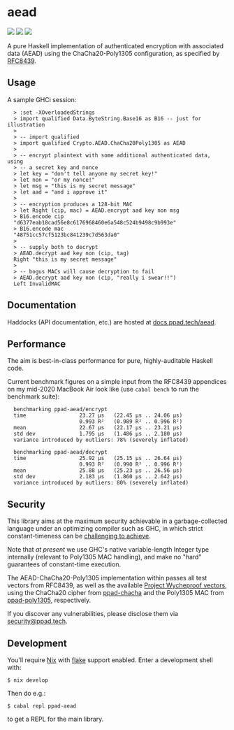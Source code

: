 # aead

[![](https://img.shields.io/hackage/v/ppad-aead?color=blue)](https://hackage.haskell.org/package/ppad-aead)
![](https://img.shields.io/badge/license-MIT-brightgreen)
[![](https://img.shields.io/badge/haddock-aead-lightblue)](https://docs.ppad.tech/aead)

A pure Haskell implementation of authenticated encryption with
associated data (AEAD) using the ChaCha20-Poly1305 configuration, as
specified by [RFC8439][8439].

## Usage

A sample GHCi session:

```
  > :set -XOverloadedStrings
  > import qualified Data.ByteString.Base16 as B16 -- just for illustration
  >
  > -- import qualified
  > import qualified Crypto.AEAD.ChaCha20Poly1305 as AEAD
  >
  > -- encrypt plaintext with some additional authenticated data, using
  > -- a secret key and nonce
  > let key = "don't tell anyone my secret key!"
  > let non = "or my nonce!"
  > let msg = "this is my secret message"
  > let aad = "and i approve it"
  >
  > -- encryption produces a 128-bit MAC
  > let Right (cip, mac) = AEAD.encrypt aad key non msg
  > B16.encode cip
  "d6377eab18cad56e8c6176968460e6a548c524b9498c9b993e"
  > B16.encode mac
  "48751cc57cf5123bc841239c7d563da0"
  >
  > -- supply both to decrypt
  > AEAD.decrypt aad key non (cip, tag)
  Right "this is my secret message"
  >
  > -- bogus MACs will cause decryption to fail
  > AEAD.decrypt aad key non (cip, "really i swear!!")
  Left InvalidMAC
```

## Documentation

Haddocks (API documentation, etc.) are hosted at
[docs.ppad.tech/aead][hadoc].

## Performance

The aim is best-in-class performance for pure, highly-auditable Haskell
code.

Current benchmark figures on a simple input from the RFC8439 appendices
on my mid-2020 MacBook Air look like (use `cabal bench` to run the
benchmark suite):

```
  benchmarking ppad-aead/encrypt
  time                 23.27 μs   (22.45 μs .. 24.06 μs)
                       0.993 R²   (0.989 R² .. 0.996 R²)
  mean                 22.67 μs   (22.17 μs .. 23.21 μs)
  std dev              1.795 μs   (1.486 μs .. 2.180 μs)
  variance introduced by outliers: 78% (severely inflated)

  benchmarking ppad-aead/decrypt
  time                 25.92 μs   (25.15 μs .. 26.64 μs)
                       0.993 R²   (0.990 R² .. 0.996 R²)
  mean                 25.88 μs   (25.23 μs .. 26.56 μs)
  std dev              2.183 μs   (1.860 μs .. 2.642 μs)
  variance introduced by outliers: 80% (severely inflated)
```

## Security

This library aims at the maximum security achievable in a
garbage-collected language under an optimizing compiler such as GHC, in
which strict constant-timeness can be [challenging to achieve][const].

Note that *at present* we use GHC's native variable-length Integer
type internally (relevant to Poly1305 MAC handling), and make no "hard"
guarantees of constant-time execution.

The AEAD-ChaCha20-Poly1305 implementation within passes all
test vectors from RFC8439, as well as the available [Project
Wycheproof vectors][wyche], using the ChaCha20 cipher from
[ppad-chacha](https://github.com/ppad-tech/chacha) and the Poly1305
MAC from [ppad-poly1305](https://github.com/ppad-tech/poly1305),
respectively.

If you discover any vulnerabilities, please disclose them via
security@ppad.tech.

## Development

You'll require [Nix][nixos] with [flake][flake] support enabled. Enter a
development shell with:

```
$ nix develop
```

Then do e.g.:

```
$ cabal repl ppad-aead
```

to get a REPL for the main library.

[8439]: https://datatracker.ietf.org/doc/html/rfc8439
[nixos]: https://nixos.org/
[flake]: https://nixos.org/manual/nix/unstable/command-ref/new-cli/nix3-flake.html
[hadoc]: https://docs.ppad.tech/aead
[const]: https://www.chosenplaintext.ca/articles/beginners-guide-constant-time-cryptography.html
[wyche]: https://github.com/C2SP/wycheproof
